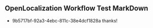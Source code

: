 ## OpenLocalization Workflow Test MarkDown
* 9b5717bf-92a3-4ebc-811c-38e4dcf1828a 
thanks!<!--HONumber=Mar16_HO2-->
